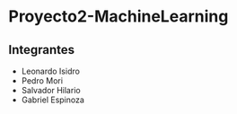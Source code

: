 # Proyecto2-MachineLearning

## Integrantes

- Leonardo Isidro
- Pedro Mori
- Salvador Hilario
- Gabriel Espinoza
